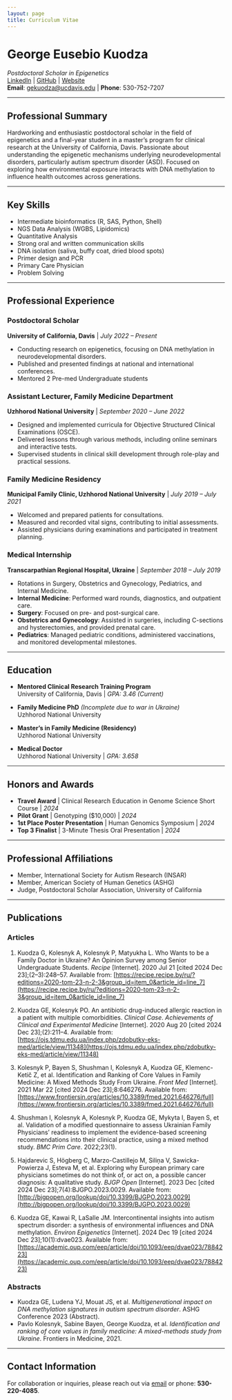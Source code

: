 ```yaml
---
layout: page
title: Curriculum Vitae
---
```


# George Eusebio Kuodza  
*Postdoctoral Scholar in Epigenetics*  
[LinkedIn](https://www.linkedin.com/in/george-kuodza-89178314b/) | [GitHub](https://github.com/dreusebio) | [Website](https://dreusebio.github.io/)  
**Email**: gekuodza@ucdavis.edu | **Phone**: 530-752-7207  

---

## **Professional Summary**
Hardworking and enthusiastic postdoctoral scholar in the field of epigenetics and a final-year student in a master’s program for clinical research at the University of California, Davis. Passionate about understanding the epigenetic mechanisms underlying neurodevelopmental disorders, particularly autism spectrum disorder (ASD). Focused on exploring how environmental exposure interacts with DNA methylation to influence health outcomes across generations.

---

## **Key Skills**
- Intermediate bioinformatics (R, SAS, Python, Shell)  
- NGS Data Analysis (WGBS, Lipidomics)  
- Quantitative Analysis  
- Strong oral and written communication skills  
- DNA isolation (saliva, buffy coat, dried blood spots)  
- Primer design and PCR  
- Primary Care Physician  
- Problem Solving  

---

## **Professional Experience**

### **Postdoctoral Scholar**  
**University of California, Davis** | *July 2022 – Present*  
- Conducting research on epigenetics, focusing on DNA methylation in neurodevelopmental disorders.  
- Published and presented findings at national and international conferences.
- Mentored 2 Pre-med Undergraduate students  

### **Assistant Lecturer, Family Medicine Department**  
**Uzhhorod National University** | *September 2020 – June 2022*  
- Designed and implemented curricula for Objective Structured Clinical Examinations (OSCE).  
- Delivered lessons through various methods, including online seminars and interactive tests.  
- Supervised students in clinical skill development through role-play and practical sessions.  

### **Family Medicine Residency**  
**Municipal Family Clinic, Uzhhorod National University** | *July 2019 – July 2021*  
- Welcomed and prepared patients for consultations.  
- Measured and recorded vital signs, contributing to initial assessments.  
- Assisted physicians during examinations and participated in treatment planning.  

### **Medical Internship**  
**Transcarpathian Regional Hospital, Ukraine** | *September 2018 – July 2019*  
- Rotations in Surgery, Obstetrics and Gynecology, Pediatrics, and Internal Medicine.  
- **Internal Medicine**: Performed ward rounds, diagnostics, and outpatient care.  
- **Surgery**: Focused on pre- and post-surgical care.  
- **Obstetrics and Gynecology**: Assisted in surgeries, including C-sections and hysterectomies, and provided prenatal care.  
- **Pediatrics**: Managed pediatric conditions, administered vaccinations, and monitored developmental milestones.  

---

## **Education**
- **Mentored Clinical Research Training Program**  
  University of California, Davis | *GPA: 3.46 (Current)*  

- **Family Medicine PhD** *(Incomplete due to war in Ukraine)*  
  Uzhhorod National University  

- **Master’s in Family Medicine (Residency)**  
  Uzhhorod National University  

- **Medical Doctor**  
  Uzhhorod National University | *GPA: 3.658*  

---

## **Honors and Awards**
- **Travel Award** | Clinical Research Education in Genome Science Short Course | *2024*  
- **Pilot Grant** | Genotyping ($10,000) | *2024*  
- **1st Place Poster Presentation** | Human Genomics Symposium | *2024*  
- **Top 3 Finalist** | 3-Minute Thesis Oral Presentation | *2024*  

---

## **Professional Affiliations**
- Member, International Society for Autism Research (INSAR)  
- Member, American Society of Human Genetics (ASHG)  
- Judge, Postdoctoral Scholar Association, University of California  

---

## **Publications**

### **Articles**

1. Kuodza G, Kolesnyk A, Kolesnyk P, Matyukha L. Who Wants to be a Family Doctor in Ukraine? An Opinion Survey among Senior Undergraduate Students. *Recipe* [Internet]. 2020 Jul 21 [cited 2024 Dec 23];(2–3):248–57. Available from: [https://recipe.recipe.by/ru/?editions=2020-tom-23-n-2-3&group_id=item_0&article_id=line_7](https://recipe.recipe.by/ru/?editions=2020-tom-23-n-2-3&group_id=item_0&article_id=line_7)

2. Kuodza GE, Kolesnyk PO. An antibiotic drug-induced allergic reaction in a patient with multiple comorbidities. *Clinical Case*. *Achievements of Clinical and Experimental Medicine* [Internet]. 2020 Aug 20 [cited 2024 Dec 23];(2):211–4. Available from: [https://ojs.tdmu.edu.ua/index.php/zdobutky-eks-med/article/view/11348](https://ojs.tdmu.edu.ua/index.php/zdobutky-eks-med/article/view/11348)

3. Kolesnyk P, Bayen S, Shushman I, Kolesnyk A, Kuodza GE, Klemenc-Ketič Z, et al. Identification and Ranking of Core Values in Family Medicine: A Mixed Methods Study From Ukraine. *Front Med* [Internet]. 2021 Mar 22 [cited 2024 Dec 23];8:646276. Available from: [https://www.frontiersin.org/articles/10.3389/fmed.2021.646276/full](https://www.frontiersin.org/articles/10.3389/fmed.2021.646276/full)

4. Shushman I, Kolesnyk A, Kolesnyk P, Kuodza GE, Mykyta I, Bayen S, et al. Validation of a modified questionnaire to assess Ukrainian Family Physicians’ readiness to implement the evidence-based screening recommendations into their clinical practice, using a mixed method study. *BMC Prim Care*. 2022;23(1).

5. Hajdarevic S, Högberg C, Marzo-Castillejo M, Siliņa V, Sawicka-Powierza J, Esteva M, et al. Exploring why European primary care physicians sometimes do not think of, or act on, a possible cancer diagnosis: A qualitative study. *BJGP Open* [Internet]. 2023 Dec [cited 2024 Dec 23];7(4):BJGPO.2023.0029. Available from: [http://bjgpopen.org/lookup/doi/10.3399/BJGPO.2023.0029](http://bjgpopen.org/lookup/doi/10.3399/BJGPO.2023.0029)

6. Kuodza GE, Kawai R, LaSalle JM. Intercontinental insights into autism spectrum disorder: a synthesis of environmental influences and DNA methylation. *Environ Epigenetics* [Internet]. 2024 Dec 19 [cited 2024 Dec 23];10(1):dvae023. Available from: [https://academic.oup.com/eep/article/doi/10.1093/eep/dvae023/7884223](https://academic.oup.com/eep/article/doi/10.1093/eep/dvae023/7884223)


### **Abstracts** 

- Kuodza GE, Ludena YJ, Mouat JS, et al. *Multigenerational impact on DNA methylation signatures in autism spectrum disorder*. ASHG Conference 2023 (Abstract).  
- Pavlo Kolesnyk, Sabine Bayen, George Kuodza, et al. *Identification and ranking of core values in family medicine: A mixed-methods study from Ukraine*. Frontiers in Medicine, 2021.  

---

## **Contact Information**
For collaboration or inquiries, please reach out via [email](mailto:gekuodza@ucdavis.edu) or phone: **530-220-4085**.
